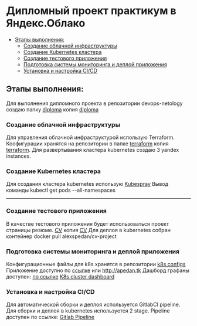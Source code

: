 # Дипломный проект практикум в Яндекс.Облако
  * [Этапы выполнения:](#этапы-выполнения)
     * [Создание облачной инфраструктуры](#создание-облачной-инфраструктуры)
     * [Создание Kubernetes кластера](#создание-kubernetes-кластера)
     * [Создание тестового приложения](#создание-тестового-приложения)
     * [Подготовка cистемы мониторинга и деплой приложения](#подготовка-cистемы-мониторинга-и-деплой-приложения)
     * [Установка и настройка CI/CD](#установка-и-настройка-cicd)

## Этапы выполнения:
Для выполнения дипломного проекта в репозитории devops-netology создаю папку [diploma](https://gitlab.com/alex.s.pedan/devops-netology/-/tree/main/diploma/)
копия [diploma](https://github.com/alexspedan/devops-netology/tree/main/diploma)

### Создание облачной инфраструктуры
Для управления облачной инфраструктурой использую Terraform. Коофигурации хранятся на репозитории в папке [terraform](https://gitlab.com/alex.s.pedan/devops-netology/-/tree/main/diploma/terraform)
копия [terraform](https://github.com/alexspedan/devops-netology/tree/main/diploma/terraform).
Для развертывания кластера kubernetes создаю 3 yandex instances.

### Создание Kubernetes кластера

Для создания кластера kubernetes использую [Kubespray](https://kubernetes.io/docs/setup/production-environment/tools/kubespray/)
Вывод команды kubectl get pods --all-namespaces ![]()

---
### Создание тестового приложения
В качестве тестового приложения будет использоваться проект страницы резюме.
[CV](https://gitlab.com/alex.s.pedan/resume-project.git)
копия
[CV](https://github.com/alexspedan/resume-project)
Для деплоя в kubernetes собран контейнер docker pull alexspedan/cv-project

### Подготовка cистемы мониторинга и деплой приложения
Конфигурационные файлы для k8s хранятся в репозитории [k8s configs](https://github.com/alexspedan/devops-netology/tree/main/diploma/k8s-configs)
Приложение доступно по [ссылке](http://51.250.3.51:30163/) или http://apedan.tk
Дашборд графаны доступен: [по ссылке](http://51.250.3.51:30062/) 
[K8s cluster dashboard](http://51.250.3.51:30062/d/efa86fd1d0c121a26444b636a3f509a8/kubernetes-compute-resources-cluster?orgId=1&refresh=10s&from=1646661302739&to=1646664902739)

### Установка и настройка CI/CD
Для автоматической сборки и деплоя используется GitlabCI pipeline.
Для сборки и деплоя в kubernetes используется 2 stage. Pipeline доступен по ссылке: [Gitlab Pipeline](https://gitlab.com/alex.s.pedan/resume-project/-/blob/75eba9ebe6e360318058617afc7a3501531e000a/.gitlab-ci.yml)
